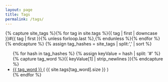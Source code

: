 ```yaml
---
layout: page
title: Tags
permalink: /tags/
---
```


{% capture site_tags %}{% for tag in site.tags %}{{ tag | first | downcase }}#{{ tag | first }}{% unless forloop.last %},{% endunless %}{% endfor %}{% endcapture %}
{% assign tag_hashes = site_tags | split:',' | sort %}
<ul class="list-group">
{% for hash in tag_hashes %}
  {% assign keyValue = hash | split: '#' %}
  {% capture tag_word %}{{ keyValue[1] | strip_newlines }}{% endcapture %}
  <li class="list-group-item">
    <a href="/blog/tag/{{ tag_word | downcase }}.html">
      {{ tag_word }}
    </a>
    <span class="badge pull-right">( {{ site.tags[tag_word].size }} )</span>
  </li>
{% endfor %}
</ul>